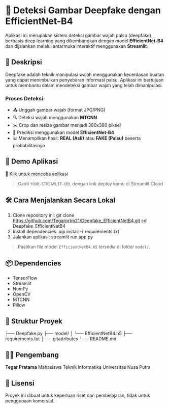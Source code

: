 # 🧠 Deteksi Gambar Deepfake dengan EfficientNet-B4

Aplikasi ini merupakan sistem deteksi gambar wajah palsu (deepfake) berbasis deep learning yang dikembangkan dengan model **EfficientNet-B4** dan dijalankan melalui antarmuka interaktif menggunakan **Streamlit**.

## 📌 Deskripsi

Deepfake adalah teknik manipulasi wajah menggunakan kecerdasan buatan yang dapat menimbulkan penyebaran informasi palsu. Aplikasi ini bertujuan untuk membantu dalam mendeteksi gambar wajah yang telah dimanipulasi.

### Proses Deteksi:
- 📤 Unggah gambar wajah (format JPG/PNG)
- 🔍 Deteksi wajah menggunakan **MTCNN**
- ✂️ Crop dan resize gambar menjadi 380x380 piksel
- 🧠 Prediksi menggunakan model **EfficientNet-B4**
- 📊 Menampilkan hasil: **REAL (Asli)** atau **FAKE (Palsu)** beserta probabilitasnya

## 🚀 Demo Aplikasi

🔗 [Klik untuk mencoba aplikasi](https://YOUR-STREAMLIT-URL.streamlit.app/)

> Ganti `YOUR-STREAMLIT-URL` dengan link deploy kamu di Streamlit Cloud

## 🛠️ Cara Menjalankan Secara Lokal

1. Clone repository ini:
   git clone https://github.com/Tegarprtm21/Deepfake_EfficientNetB4.git
   cd Deepfake_EfficientNetB4
2. Install dependencies:
   pip install -r requirements.txt
3. Jalankan aplikasi:
streamlit run app.py
> Pastikan file model `EfficientNetB4.h5` tersedia di folder `model/`.

## 📦 Dependencies
* TensorFlow
* Streamlit
* NumPy
* OpenCV
* MTCNN
* Pillow
## 📁 Struktur Proyek
├── Deepfake.py
├── model/
│   └── EfficientNetB4.h5
├── requirements.txt
├── .gitattributes
└── README.md


## 👨‍💻 Pengembang

**Tegar Pratama**
Mahasiswa Teknik Informatika
Universitas Nusa Putra

## 📄 Lisensi
Proyek ini dibuat untuk keperluan riset dan pembelajaran, tidak untuk penggunaan komersial.
